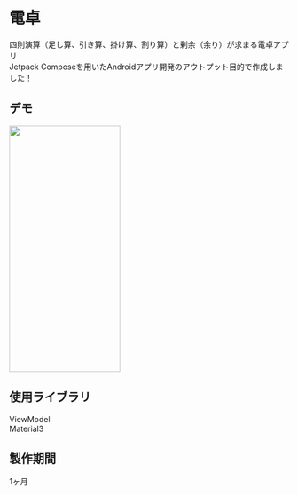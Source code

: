 # 電卓
四則演算（足し算、引き算、掛け算、割り算）と剰余（余り）が求まる電卓アプリ
<br/>
Jetpack Composeを用いたAndroidアプリ開発のアウトプット目的で作成しました！

## デモ
<img src="images/demo.gif" width="200" height="444" alt="">

## 使用ライブラリ
ViewModel
<br/>
Material3


## 製作期間
1ヶ月


